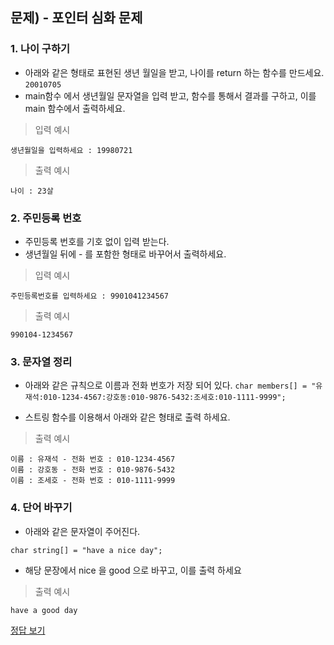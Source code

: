 ## 문제) - 포인터 심화 문제

### 1. 나이 구하기 

* 아래와 같은 형태로 표현된 생년 월일을 받고, 나이를 return 하는 함수를 만드세요.   
`20010705`
*  main함수 에서 생년월일 문자열을 입력 받고, 함수를 통해서 결과를 구하고, 이를 main 함수에서 출력하세요. 

> 입력 예시 

```
생년월일을 입력하세요 : 19980721
```

> 출력 예시 

```
나이 : 23살
```

### 2. 주민등록 번호 

*  주민등록 번호를 기호 없이 입력 받는다. 
*  생년월일 뒤에 - 를 포함한 형태로 바꾸어서 출력하세요. 

> 입력 예시 

```
주민등록번호를 입력하세요 : 9901041234567
```

> 출력 예시 

```
990104-1234567
```

### 3. 문자열 정리 

* 아래와 같은 규칙으로 이름과 전화 번호가  저장 되어 있다. 
`char members[] = "유재석:010-1234-4567:강호동:010-9876-5432:조세호:010-1111-9999";`

* 스트링 함수를 이용해서 아래와 같은 형태로 출력 하세요. 


> 출력 예시 

```
이름 : 유재석 - 전화 번호 : 010-1234-4567 
이름 : 강호동 - 전화 번호 : 010-9876-5432 
이름 : 조세호 - 전화 번호 : 010-1111-9999 
```

### 4. 단어 바꾸기 

* 아래와 같은 문자열이 주어진다. 

`char string[] = "have a nice day";`

* 해당 문장에서 nice 을 good 으로 바꾸고, 이를 출력 하세요 


> 출력 예시 

```
have a good day
```

[정답 보기](test03.c)

